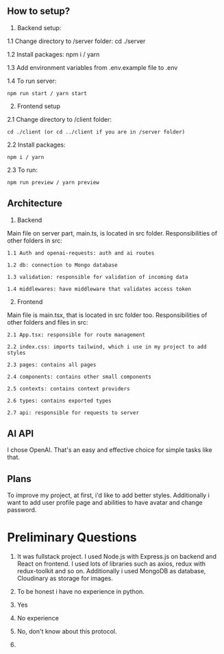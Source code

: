 ## How to setup?

1. Backend setup:

  1.1 Change directory to /server folder:
    cd ./server

  1.2 Install packages: 
    npm i / yarn

  1.3 Add environment variables from .env.example file to .env

  1.4 To run server:

    npm run start / yarn start



2. Frontend setup 

  2.1 Change directory to /client folder:

    cd ./client (or cd ../client if you are in /server folder)

  2.2 Install packages: 

    npm i / yarn

  2.3 To run:

    npm run preview / yarn preview

## Architecture

1. Backend

  Main file on server part, main.ts, is located in src folder. 
  Responsibilities of other folders in src: 

    1.1 Auth and openai-requests: auth and ai routes

    1.2 db: connection to Mongo database

    1.3 validation: responsible for validation of incoming data

    1.4 middlewares: have middleware that validates access token

2. Frontend 

  Main file is main.tsx, that is located in src folder too.
  Responsibilities of other folders and files in src: 

    2.1 App.tsx: responsible for route management

    2.2 index.css: imports tailwind, which i use in my project to add styles

    2.3 pages: contains all pages

    2.4 components: contains other small components

    2.5 contexts: contains context providers

    2.6 types: contains exported types

    2.7 api: responsible for requests to server

## AI API 

I chose OpenAI. That's an easy and effective choice for simple tasks like that.

## Plans 

To improve my project, at first, i'd like to add better styles. Additionally i want to add  user profile page and abilities to have avatar and change password.  



# Preliminary Questions

  1. It was fullstack project. I used Node.js with Express.js on backend and React on frontend. I used lots of libraries such as axios, redux with redux-toolkit and so on. Additionally i used MongoDB as database, Cloudinary as storage for images.

  2. To be honest i have no experience in python.

  3. Yes

  4. No experience

  5. No, don't know about this protocol.

  6. 